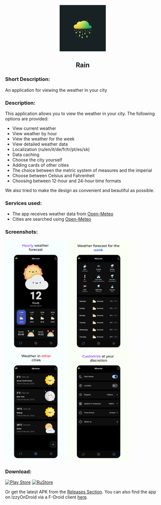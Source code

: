 <div align="center">
<img src="/assets/icons/icon.png" width="150"/>
<h2>Rain</h2>
</div>

### Short Description:

<!-- Приложение для просмотра погоды в вашем городе -->

An application for viewing the weather in your city

### Description:

<!-- Данное приложение позволяет смотреть погоду в вашем городе.
Предоставлены следующие возможности:
- Просмотр погоды на данный момент
- Просмотр погоды по часам
- Просмотр погоды на неделю
- Просмотр подробных данных о погоде
- Локализация (ru/en/it/de/fr/tr/pt/es/sk)
- Кэширование данных
- Выбор города самостоятельно
- Добавление карточек других городов
- Выбор между метрической системой мер и имперской
- Выбор между градусами Цельсия и Фаренгейта
- Выбор между форматом времени 12 и 24-часовым
Также мы постарались сделать дизайн максимально удобным и красивым. -->

This application allows you to view the weather in your city.
The following options are provided:

- View current weather
- View weather by hour
- View the weather for the week
- View detailed weather data
- Localization (ru/en/it/de/fr/tr/pt/es/sk)
- Data caching
- Choose the city yourself
- Adding cards of other cities
- The choice between the metric system of measures and the imperial
- Choose between Celsius and Fahrenheit
- Choosing between 12-hour and 24-hour time formats

We also tried to make the design as convenient and beautiful as possible.

### Services used:

- The app receives weather data from [Open-Meteo](https://open-meteo.com/en/docs)
- Cities are searched using [Open-Meteo](https://open-meteo.com/en/docs/geocoding-api)

### Screenshots:

<img src="/readme/1.png" width="200"/> <img src="/readme/2.png" width="200"/> <img src="/readme/3.png" width="200"/> <img src="/readme/4.png" width="200"/>

### Download:

[![Play Store](https://img.shields.io/badge/Google_Play-414141?style=for-the-badge&logo=google-play&logoColor=white)](https://play.google.com/store/apps/details?id=com.yoshi.rain)
[![RuStore](https://img.shields.io/badge/RuStore-blue?style=for-the-badge&logo=vk&logoColor=white)](https://apps.rustore.ru/app/com.yoshi.rain)

Or get the latest APK from the [Releases Section](https://github.com/DarkMooNight/Rain/releases/latest). You can also find the app on IzzyOnDroid via a F-Droid client [here](https://apt.izzysoft.de/fdroid/index/apk/com.yoshi.rain).
